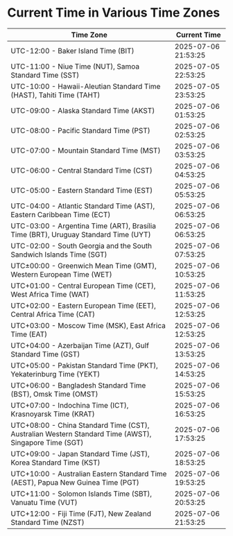 # Current Time in Various Time Zones

| Time Zone | Current Time |
|-----------|--------------|
| UTC-12:00 - Baker Island Time (BIT) | 2025-07-06 21:53:25 |
| UTC-11:00 - Niue Time (NUT), Samoa Standard Time (SST) | 2025-07-05 22:53:25 |
| UTC-10:00 - Hawaii-Aleutian Standard Time (HAST), Tahiti Time (TAHT) | 2025-07-05 23:53:25 |
| UTC-09:00 - Alaska Standard Time (AKST) | 2025-07-06 01:53:25 |
| UTC-08:00 - Pacific Standard Time (PST) | 2025-07-06 02:53:25 |
| UTC-07:00 - Mountain Standard Time (MST) | 2025-07-06 03:53:25 |
| UTC-06:00 - Central Standard Time (CST) | 2025-07-06 04:53:25 |
| UTC-05:00 - Eastern Standard Time (EST) | 2025-07-06 05:53:25 |
| UTC-04:00 - Atlantic Standard Time (AST), Eastern Caribbean Time (ECT) | 2025-07-06 06:53:25 |
| UTC-03:00 - Argentina Time (ART), Brasília Time (BRT), Uruguay Standard Time (UYT) | 2025-07-06 06:53:25 |
| UTC-02:00 - South Georgia and the South Sandwich Islands Time (SGT) | 2025-07-06 07:53:25 |
| UTC±00:00 - Greenwich Mean Time (GMT), Western European Time (WET) | 2025-07-06 10:53:25 |
| UTC+01:00 - Central European Time (CET), West Africa Time (WAT) | 2025-07-06 11:53:25 |
| UTC+02:00 - Eastern European Time (EET), Central Africa Time (CAT) | 2025-07-06 12:53:25 |
| UTC+03:00 - Moscow Time (MSK), East Africa Time (EAT) | 2025-07-06 12:53:25 |
| UTC+04:00 - Azerbaijan Time (AZT), Gulf Standard Time (GST) | 2025-07-06 13:53:25 |
| UTC+05:00 - Pakistan Standard Time (PKT), Yekaterinburg Time (YEKT) | 2025-07-06 14:53:25 |
| UTC+06:00 - Bangladesh Standard Time (BST), Omsk Time (OMST) | 2025-07-06 15:53:25 |
| UTC+07:00 - Indochina Time (ICT), Krasnoyarsk Time (KRAT) | 2025-07-06 16:53:25 |
| UTC+08:00 - China Standard Time (CST), Australian Western Standard Time (AWST), Singapore Time (SGT) | 2025-07-06 17:53:25 |
| UTC+09:00 - Japan Standard Time (JST), Korea Standard Time (KST) | 2025-07-06 18:53:25 |
| UTC+10:00 - Australian Eastern Standard Time (AEST), Papua New Guinea Time (PGT) | 2025-07-06 19:53:25 |
| UTC+11:00 - Solomon Islands Time (SBT), Vanuatu Time (VUT) | 2025-07-06 20:53:25 |
| UTC+12:00 - Fiji Time (FJT), New Zealand Standard Time (NZST) | 2025-07-06 21:53:25 |
